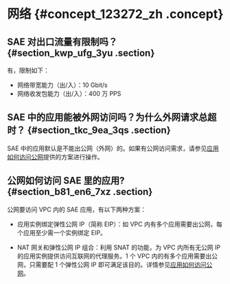 # 网络 {#concept_123272_zh .concept}

## SAE 对出口流量有限制吗？ {#section_kwp_ufg_3yu .section}

有，限制如下：

-   网络带宽能力（出/入）：10 Gbit/s
-   网络收发包能力（出/入）：400 万 PPS

## SAE 中的应用能被外网访问吗？为什么外网请求总超时？ {#section_tkc_9ea_3qs .section}

SAE 中的应用默认是不能出公网（外网）的。如果有公网访问需求，请参见[应用如何访问公网](../../../../cn.zh-CN/最佳实践/应用访问公网/应用如何访问公网.md#)提供的方案进行操作。

## 公网如何访问 SAE 里的应用? {#section_b81_en6_7xz .section}

公网要访问 VPC 内的 SAE 应用，有以下两种方案：

-   应用实例绑定弹性公网 IP（简称 EIP）：如 VPC 内有多个应用需要出公网，每个应用至少需一个实例绑定 EIP。

-   NAT 网关和弹性公网 IP 组合：利用 SNAT 的功能，为 VPC 内所有无公网 IP 的应用实例提供访问互联网的代理服务。1 个 VPC 内的有多个应用需要出公网，只需要配 1 个弹性公网 IP 即可满足该目的。详情参见[应用如何访问公网](../../../../cn.zh-CN/最佳实践/应用访问公网/应用如何访问公网.md#)。


